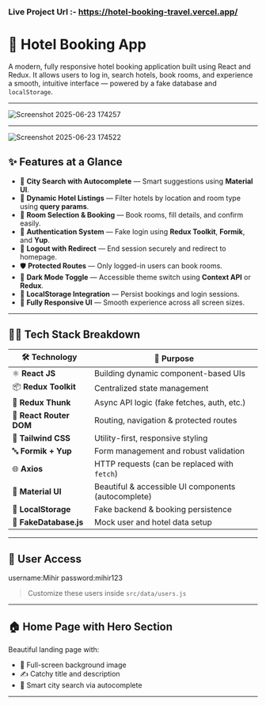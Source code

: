 ### Live Project Url :- https://hotel-booking-travel.vercel.app/
# 🏨 Hotel Booking App

A modern, fully responsive hotel booking application built using React and Redux. It allows users to log in, search hotels, book rooms, and experience a smooth, intuitive interface — powered by a fake database and `localStorage`.

---

![Screenshot 2025-06-23 174257](https://github.com/user-attachments/assets/669dfa0d-6186-4fd1-90ff-67601bf48fc8)


---

![Screenshot 2025-06-23 174522](https://github.com/user-attachments/assets/c5ae4bf5-13e4-4d6c-a2da-8df8dd95825f)



## ✨ Features at a Glance

- 🔎 **City Search with Autocomplete** — Smart suggestions using **Material UI**.
- 🏨 **Dynamic Hotel Listings** — Filter hotels by location and room type using **query params**.
- 📅 **Room Selection & Booking** — Book rooms, fill details, and confirm easily.
- 🔐 **Authentication System** — Fake login using **Redux Toolkit**, **Formik**, and **Yup**.
- 🚪 **Logout with Redirect** — End session securely and redirect to homepage.
- 🛡️ **Protected Routes** — Only logged-in users can book rooms.
- 🌙 **Dark Mode Toggle** — Accessible theme switch using **Context API** or **Redux**.
- 💾 **LocalStorage Integration** — Persist bookings and login sessions.
- 📱 **Fully Responsive UI** — Smooth experience across all screen sizes.

---

## 🧑‍💻 Tech Stack Breakdown

| 🛠 Technology         | 📌 Purpose                                      |
|----------------------|-------------------------------------------------|
| ⚛️ **React JS**       | Building dynamic component-based UIs           |
| 📦 **Redux Toolkit**  | Centralized state management                   |
| 🔁 **Redux Thunk**     | Async API logic (fake fetches, auth, etc.)     |
| 🧭 **React Router DOM**| Routing, navigation & protected routes         |
| 🎨 **Tailwind CSS**   | Utility-first, responsive styling              |
| 🔤 **Formik + Yup**   | Form management and robust validation          |
| 🌐 **Axios**          | HTTP requests (can be replaced with `fetch`)   |
| 🧠 **Material UI**     | Beautiful & accessible UI components (autocomplete) |
| 💽 **LocalStorage**    | Fake backend & booking persistence             |
| 📂 **FakeDatabase.js**| Mock user and hotel data setup                 |

---

## 👤 User Access

username:Mihir
password:mihir123
 

> Customize these users inside `src/data/users.js`

---

## 🏠 Home Page with Hero Section

Beautiful landing page with:

- 📸 Full-screen background image
- ✍️ Catchy title and description
- 🧠 Smart city search via autocomplete


---


